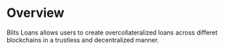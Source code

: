 # Overview
Blits Loans allows users to create overcollateralized loans across differet blockchains in a trustless and decentralized manner.
